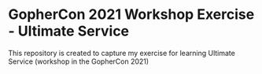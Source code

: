 # GopherCon 2021 Workshop Exercise - Ultimate Service

This repository is created to capture my exercise for learning Ultimate Service (workshop in the GopherCon 2021)
